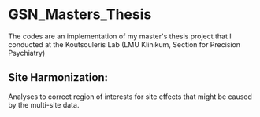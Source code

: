 # GSN_Masters_Thesis

The codes are an implementation of my master's thesis project that I conducted at the Koutsouleris Lab (LMU Klinikum, Section for Precision Psychiatry)

## Site Harmonization: 
Analyses to correct region of interests for site effects that might be caused by the multi-site data.



